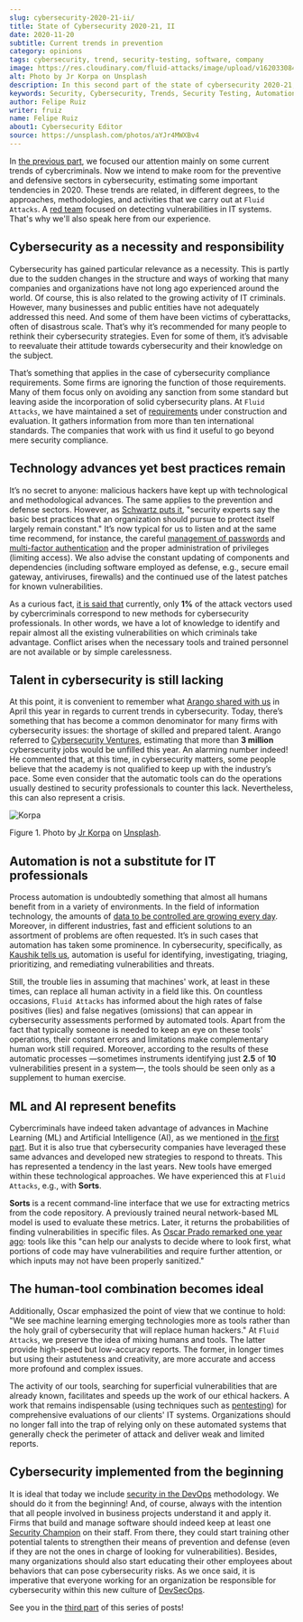 ```yaml
---
slug: cybersecurity-2020-21-ii/
title: State of Cybersecurity 2020-21, II
date: 2020-11-20
subtitle: Current trends in prevention
category: opinions
tags: cybersecurity, trend, security-testing, software, company
image: https://res.cloudinary.com/fluid-attacks/image/upload/v1620330844/blog/cybersecurity-2020-21-ii/cover_xfilrs.webp
alt: Photo by Jr Korpa on Unsplash
description: In this second part of the state of cybersecurity 2020-21, we want to share with you some highlights of the current trends in prevention.
keywords: Security, Cybersecurity, Trends, Security Testing, Automation, Company, Ethical Hacking, Pentesting
author: Felipe Ruiz
writer: fruiz
name: Felipe Ruiz
about1: Cybersecurity Editor
source: https://unsplash.com/photos/aYJr4MWXBv4
---
```


In [the previous part](../cybersecurity-2020-21-i/),
we focused our attention mainly on some current trends of cybercriminals.
Now we intend to make room
for the preventive and defensive sectors in cybersecurity,
estimating some important tendencies in 2020.
These trends are related,
in different degrees,
to the approaches, methodologies, and activities
that we carry out at `Fluid Attacks`.
A [red team](../../solutions/red-teaming/)
focused on detecting vulnerabilities in IT systems.
That's why we'll also speak here from our experience.

## Cybersecurity as a necessity and responsibility

Cybersecurity has gained particular relevance as a necessity. This is
partly due to the sudden changes in the structure and ways of working
that many companies and organizations have not long ago experienced
around the world. Of course, this is also related to the growing
activity of IT criminals. However, many businesses and public entities
have not adequately addressed this need. And some of them have been
victims of cyberattacks, often of disastrous scale. That’s why it’s
recommended for many people to rethink their cybersecurity strategies.
Even for some of them, it’s advisable to reevaluate their attitude
towards cybersecurity and their knowledge on the subject.

That’s something that applies in the case of cybersecurity compliance
requirements. Some firms are ignoring the function of those
requirements. Many of them focus only on avoiding any sanction from some
standard but leaving aside the incorporation of solid cybersecurity
plans. At `Fluid Attacks`, we have maintained a set of
[requirements](https://docs.fluidattacks.com/criteria/requirements/)
under construction and evaluation. It gathers information from more than
ten international standards. The companies that work with us find it
useful to go beyond mere security compliance.

## Technology advances yet best practices remain

It’s no secret to anyone: malicious hackers have kept up with
technological and methodological advances. The same applies to the
prevention and defense sectors. However, as [Schwartz puts
it](https://www.bankinfosecurity.com/cybercrime-review-hackers-great-covid-19-cash-in-a-15037),
"security experts say the basic best practices that an organization
should pursue to protect itself largely remain constant." It’s now
typical for us to listen and at the same time recommend, for instance,
the careful [management of passwords](../pass-cracking/) and
[multi-factor authentication](../credential-stuffing/) and the proper
administration of privileges (limiting access). We also advise the
constant updating of components and dependencies (including software
employed as defense, e.g., secure email gateway, antiviruses, firewalls)
and the continued use of the latest patches for known vulnerabilities.

As a curious fact, [it is said
that](https://techjury.net/blog/cyber-security-statistics/#gref)
currently, only **1%** of the attack vectors used by cybercriminals
correspond to new methods for cybersecurity professionals. In other
words, we have a lot of knowledge to identify and repair almost all the
existing vulnerabilities on which criminals take advantage. Conflict
arises when the necessary tools and trained personnel are not available
or by simple carelessness.

## Talent in cybersecurity is still lacking

At this point, it is convenient to remember what [Arango shared with
us](../trends-2020-ii/) in April this year in regards to current trends
in cybersecurity. Today, there’s something that has become a common
denominator for many firms with cybersecurity issues: the shortage of
skilled and prepared talent. Arango referred to [Cybersecurity
Ventures](https://cybersecurityventures.com/jobs/), estimating that more
than **3 million** cybersecurity jobs would be unfilled this year. An
alarming number indeed\! He commented that, at this time, in
cybersecurity matters, some people believe that the academy is not
qualified to keep up with the industry’s pace. Some even consider that
the automatic tools can do the operations usually destined to security
professionals to counter this lack. Nevertheless, this can also
represent a crisis.

<div class="imgblock">

![Korpa](https://res.cloudinary.com/fluid-attacks/image/upload/v1620330842/blog/cybersecurity-2020-21-ii/korpa_k9hjlw.webp)

<div class="title">

Figure 1. Photo by [Jr Korpa](https://unsplash.com/@jrkorpa)
on [Unsplash](https://unsplash.com/photos/24ZrCqsAVeQ).

</div>

</div>

## Automation is not a substitute for IT professionals

Process automation is undoubtedly something that almost all humans
benefit from in a variety of environments. In the field of information
technology, the amounts of [data to be controlled are growing every
day](https://cutt.ly/nmwzTer). Moreover, in different industries, fast
and efficient solutions to an assortment of problems are often
requested. It’s in such cases that automation has taken some prominence.
In cybersecurity, specifically, as [Kaushik tells
us](https://www.entrepreneur.com/article/358776), automation is useful
for identifying, investigating, triaging, prioritizing, and remediating
vulnerabilities and threats.

Still, the trouble lies in assuming that machines' work, at least in
these times, can replace all human activity in a field like this. On
countless occasions, `Fluid Attacks` has informed about the high rates
of false positives (lies) and false negatives (omissions) that can
appear in cybersecurity assessments performed by automated tools. Apart
from the fact that typically someone is needed to keep an eye on these
tools' operations, their constant errors and limitations make
complementary human work still required. Moreover, according to the
results of these automatic processes —sometimes instruments identifying
just **2.5** of **10** vulnerabilities present in a system—, the tools
should be seen only as a supplement to human exercise.

## ML and AI represent benefits

Cybercriminals have indeed taken advantage of advances in Machine
Learning (ML) and Artificial Intelligence (AI), as we mentioned in [the
first part](../cybersecurity-2020-21-i/). But it is also true that
cybersecurity companies have leveraged these same advances and developed
new strategies to respond to threats. This has represented a tendency in
the last years. New tools have emerged within these technological
approaches. We have experienced this at `Fluid Attacks`, e.g., with
**Sorts**.

**Sorts** is a recent command-line interface that we use for extracting
metrics from the code repository. A previously trained neural
network-based ML model is used to evaluate these metrics. Later, it
returns the probabilities of finding vulnerabilities in specific files.
As [Oscar Prado remarked one year ago](../security-trends/): tools like
this "can help our analysts to decide where to look first, what portions
of code may have vulnerabilities and require further attention, or which
inputs may not have been properly sanitized."

## The human-tool combination becomes ideal

Additionally, Oscar emphasized the point of view that we continue to
hold: "We see machine learning emerging technologies more as tools
rather than the holy grail of cybersecurity that will replace human
hackers." At `Fluid Attacks`, we preserve the idea of mixing humans and
tools. The latter provide high-speed but low-accuracy reports. The
former, in longer times but using their astuteness and creativity, are
more accurate and access more profound and complex issues.

The activity of our tools, searching for superficial vulnerabilities
that are already known, facilitates and speeds up the work of our
ethical hackers. A work that remains indispensable (using techniques
such as [pentesting](../../solutions/penetration-testing/)) for
comprehensive evaluations of our clients' IT systems. Organizations
should no longer fall into the trap of relying only on these automated
systems that generally check the perimeter of attack and deliver weak
and limited reports.

## Cybersecurity implemented from the beginning

It is ideal that
today we include [security in the DevOps](../../solutions/devsecops/)
methodology.
We should do it from the beginning\!
And,
of course,
always with the intention
that all people involved in business projects understand it
and apply it.
Firms that build and manage software
should indeed keep at least one [Security Champion](../secdevops-security-champions/)
on their staff.
From there,
they could start training other potential talents
to strengthen their means of prevention and defense
(even if they are not the ones in charge of looking for vulnerabilities).
Besides,
many organizations should also start educating their other employees
about behaviors that can pose cybersecurity risks.
As we once said,
it is imperative that
everyone working for an organization be responsible for cybersecurity
within this new culture of [DevSecOps](../devsecops-concept/).

See you in the [third part](../cybersecurity-2020-21-iii/) of this
series of posts\!

